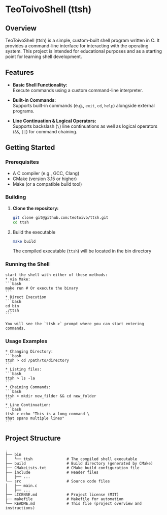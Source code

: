 # TeoToivoShell (ttsh)

## Overview

TeoToivoShell (ttsh) is a simple, custom-built shell program written in C. It provides a command-line interface for interacting with the operating system. This project is intended for educational purposes and as a starting point for learning shell development.

## Features

* **Basic Shell Functionality:**  
    Execute commands using a custom command-line interpreter.
  
* **Built-in Commands:**  
    Supports built-in commands (e.g., `exit`, `cd`, `help`) alongside external programs.

* **Line Continuation & Logical Operators:**  
    Supports backslash (`\`) line continuations as well as logical operators (`&&`, `||`) for command chaining.


## Getting Started

### Prerequisites

* A C compiler (e.g., GCC, Clang)
* CMake (version 3.15 or higher)
* Make (or a compatible build tool)

### Building

1. **Clone the repository:**

    ```bash
    git clone git@github.com:teotoivo/ttsh.git
    cd ttsh
    ```

2. Build the executable
    ```bash
    make build
    ```
    The compiled executable (`ttsh`) will be located in the bin directory

### Running the Shell
    start the shell with either of these methods:
    * via Make:
    ```bash
    make run # Or execute the binary
    ```
    * Direct Execution
    ```bash
    cd bin
    ./ttsh
    ```
    
    You will see the `ttsh >` prompt where you can start entering commands.

### Usage Examples

    * Changing Directory:
    ```bash
    ttsh > cd /path/to/directory
    ```
    * Listing files:
    ```bash
    ttsh > ls -la
    ```
    * Chaining Commands:
    ```bash
    ttsh > mkdir new_filder && cd new_folder
    ```
    * Line Continuation:
    ```bash
    ttsh > echo "This is a long command \
    that spans multiple lines"
    ```

## Project Structure

```text
.
├── bin
│   └── ttsh               # The compiled shell executable
├── build                  # Build directory (generated by CMake)
├── CMakeLists.txt         # CMake build configuration file
├── include                # Header files
│   ├── ...
└── src                    # Source code files
│   ├── main.c
│   ├── ...
├── LICENSE.md             # Project license (MIT)
├── makefile               # Makefile for automation
└── README.md              # This file (project overview and instructions)


